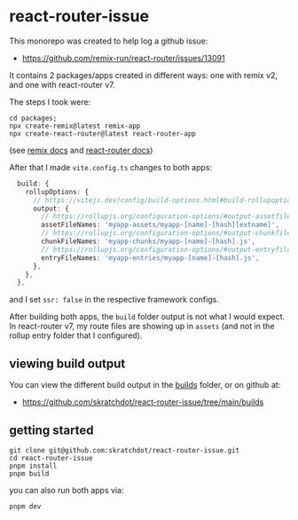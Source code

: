 # react-router-issue

This monorepo was created to help log a github issue:

- <https://github.com/remix-run/react-router/issues/13091>

It contains 2 packages/apps created in different ways: one with remix v2, and one with react-router v7.

The steps I took were:

```shell
cd packages;
npx create-remix@latest remix-app
npx create-react-router@latest react-router-app
```

(see [remix docs](https://remix.run/docs/en/main/start/quickstart) and [react-router docs](https://reactrouter.com/start/framework/installation))

After that I made `vite.config.ts` changes to both apps:

```typescript
  build: {
    rollupOptions: {
      // https://vitejs.dev/config/build-options.html#build-rollupoptions
      output: {
        // https://rollupjs.org/configuration-options/#output-assetfilenames
        assetFileNames: 'myapp-assets/myapp-[name]-[hash][extname]',
        // https://rollupjs.org/configuration-options/#output-chunkfilenames
        chunkFileNames: 'myapp-chunks/myapp-[name]-[hash].js',
        // https://rollupjs.org/configuration-options/#output-entryfilenames
        entryFileNames: 'myapp-entries/myapp-[name]-[hash].js',
      },
    },
  },
```

and I set `ssr: false` in the respective framework configs.

After building both apps, the `build` folder output is not what I would expect. In react-router v7, my route files are showing up in `assets` (and not in the rollup entry folder that I configured).

## viewing build output

You can view the different build output in the [builds](./builds/) folder, or on github at:

- <https://github.com/skratchdot/react-router-issue/tree/main/builds>

## getting started

```shell
git clone git@github.com:skratchdot/react-router-issue.git
cd react-router-issue
pnpm install
pnpm build
```

you can also run both apps via:

```shell
pnpm dev
```
